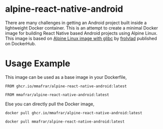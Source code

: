 # alpine-react-native-android
There are many challenges in getting an Android project built inside a lightweight Docker container. This is an attempt to create a minimal Docker image for building React Native based Android projects using Alpine Linux. This image is based on [Alpine Linux image with glibc](https://hub.docker.com/r/frolvlad/alpine-glibc) by [frolvlad](https://hub.docker.com/u/frolvlad) published on DockerHub.

# Usage Example
This image can be used as a base image in your Dockerfile,

`FROM ghcr.io/mmafrar/alpine-react-native-android:latest`

`FROM mmafrar/alpine-react-native-android:latest`

Else you can directly pull the Docker image,

`docker pull ghcr.io/mmafrar/alpine-react-native-android:latest`

`docker pull mmafrar/alpine-react-native-android:latest`
